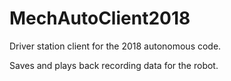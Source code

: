 # MechAutoClient2018

Driver station client for the 2018 autonomous code.

Saves and plays back recording data for the robot.